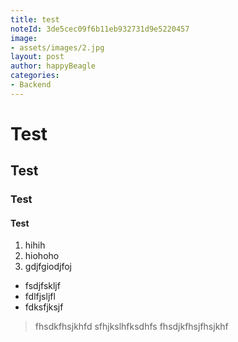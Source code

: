 ```yaml
---
title: test
noteId: 3de5cec09f6b11eb932731d9e5220457
image:
- assets/images/2.jpg
layout: post
author: happyBeagle
categories:
- Backend
---
```


# Test
## Test
### Test
#### Test

1. hihih
2. hiohoho
3. gdjfgiodjfoj


* fsdjfskljf
* fdlfjsljfl
* fdksfjksjf

> fhsdkfhsjkhfd
> sfhjkslhfksdhfs
> fhsdjkfhsjfhsjkhf
